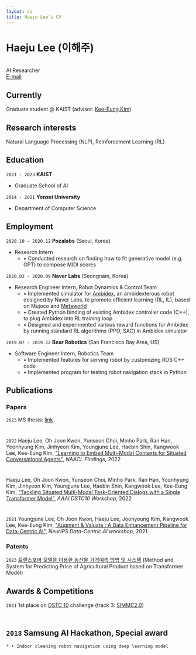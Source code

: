 ```yaml
---
layout: cv
title: Haeju Lee's CV
---
```

# Haeju Lee (이해주)  
<br>
AI Researcher

<div id="webaddress">
<a href="mailto: lhg912@gmail.com">E-mail</a>
</div>


## Currently

Graduate student @ KAIST (advisor: [Kee-Eung Kim](http://ailab.kaist.ac.kr/users/kekim))

## Research interests

Natural Language Processing (NLP), Reinforcement Learning (RL)

## Education


`2021 - 2023`
__KAIST__

- Graduate School of AI

`2014 - 2021`
__Yonsei University__

- Department of Computer Science

## Employment

`2020.10 - 2020.12`
__Pozalabs__ (Seoul, Korea)

- Research Intern
    * • Conducted research on finding how to fit generative model (e.g. GPT) to compose MIDI scores

`2020.03 - 2020.09`
__Naver Labs__ (Seongnam, Korea)

- Research Engineer Intern, Robot Dynamics & Control Team
    * • Implemented simulator for [Ambidex](https://youtu.be/NWEPEfRJ_3g), an ambidexterous robot designed by Naver Labs, to promote efficient learning (RL, IL), based on Mujoco and [Metaworld](https://meta-world.github.io)
    * • Created Python binding of existing Ambidex controller code (C++), to plug Ambidex into RL training loop
    * • Designed and experimented various reward functions for Ambidex by running standard RL algorithms (PPO, SAC) in Ambidex simulator

`2019.07 - 2019.12`
__Bear Robotics__ (San Francisco Bay Area, US)

- Software Engineer Intern, Robotics Team
    * • Implemented features for serving robot by customizing ROS C++ code
    * • Implemented program for testing robot navigation stack in Python


## Publications

### Papers

`2023`
MS thesis: [link](https://github.com/heyzude/markdown-cv/blob/master/assets/Papers/hjlee_MS_defense_v1.pdf)
<div style=" width: 0.8em; height: 0.8em;"></div>

`2022`
Haeju Lee, Oh Joon Kwon, Yunseon Choi, Minho Park, Ran Han, Yoonhyung Kim, Jinhyeon Kim, Youngjune Lee, Haebin Shin, Kangwook Lee, Kee-Eung Kim, ["Learning to Embed Multi-Modal Contexts for Situated Conversational Agents"](https://aclanthology.org/2022.findings-naacl.61/), *NAACL Findings*, 2022
<div style=" width: 0.8em; height: 0.8em;"></div>

Haeju Lee, Oh Joon Kwon, Yunseon Choi, Minho Park, Ran Han, Yoonhyung Kim, Jinhyeon Kim, Youngjune Lee, Haebin Shin, Kangwook Lee, Kee-Eung Kim, ["Tackling Situated Multi-Modal Task-Oriented Dialogs with a Single Transformer Model"](http://ailab.kaist.ac.kr/papers/LKC2022TACKLING), *AAAI DSTC10 Workshop*, 2022
<div style=" width: 0.8em; height: 0.8em;"></div>

`2021`
Youngjune Lee, Oh Joon Kwon, Haeju Lee, Joonyoung Kim, Kangwook Lee, Kee-Eung Kim, ["Augment & Valuate : A Data Enhancement Pipeline for Data-Centric AI"](https://datacentricai.org/neurips21/papers/154_CameraReady_[154]Augment&ValuateAdataenhancementpipelineforDataCentricAI.pdf), *NeurIPS Data-Centric AI workshop*, 2021

### Patents

`2023`
[트랜스포머 모델을 이용한 농산물 가격예측 방법 및 시스템](https://github.com/heyzude/markdown-cv/blob/master/assets/Patents/06.%20%EC%B6%9C%EC%9B%90%EC%82%AC%EC%8B%A4%EC%A6%9D%EB%AA%85%EC%9B%90_%EB%86%8D%EC%82%B0%EB%AC%BC%EA%B0%80%EA%B2%A9%EC%98%88%EC%B8%A1%EB%B0%A9%EB%B2%95%EB%B0%8F%EC%8B%9C%EC%8A%A4%ED%85%9C(10-2023-0000951)_%EC%86%90%ED%9A%A8%EC%83%81_DP220112.pdf)
(Method and System for Predicting Price of Agricultural Product based on Transformer Model)

## Awards & Competitions

`2021`
1st place on [DSTC 10](https://dstc10.dstc.community/) challenge (track 3: [SIMMC2.0](https://github.com/facebookresearch/simmc2/tree/main/dstc10))

<div style=" width: 0.8em; height: 0.8em;"></div>


`2018`
Samsung AI Hackathon, Special award
- 
    * • Indoor cleaning robot navigation using deep learning model


<!-- ### Footer

Last updated: May 2013 -->


